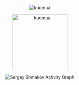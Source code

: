 	
<p align="center"><img src="https://github-readme-streak-stats.herokuapp.com?user=kuqmua&date_format=M%20j%5B%2C%20Y%5D" alt="kuqmua" /></p>

<p align="center"><img height="180em" src="https://github-readme-stats.vercel.app/api/top-langs?username=kuqmua&show_icons=true&locale=en&layout=compact&hide_border=true&theme=vue" alt="kuqmua" align = "center"/></p>

<p align="center"<a href="#"><img alt="Sergey Shmakov Activity Graph" src="https://activity-graph.herokuapp.com/graph?username=kuqmua&bg_color=ffffff&color=2e98ff&line=fffd51&point=ff6700&hide_border=true&" /></a></p>



<!--
**kuqmua/kuqmua** is a ✨ _special_ ✨ repository because its `README.md` (this file) appears on your GitHub profile.

Here are some ideas to get you started:

- 🔭 I’m currently working on ...
- 🌱 I’m currently learning ...
- 👯 I’m looking to collaborate on ...
- 🤔 I’m looking for help with ...
- 💬 Ask me about ...
- 📫 How to reach me: ...
- 😄 Pronouns: ...
- ⚡ Fun fact: ...
-->
